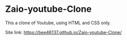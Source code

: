 # Zaio-youtube-Clone

This a clone of Youtube, using HTML and CSS only.

Site link: https://bee46137.github.io/Zaio-youtube-Clone/
